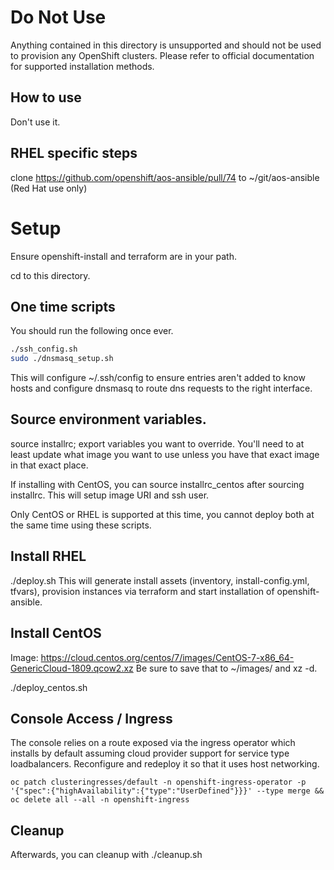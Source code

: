 # Do Not Use

Anything contained in this directory is unsupported and should not be used
to provision any OpenShift clusters.  Please refer to official documentation
for supported installation methods.

## How to use
Don't use it.

## RHEL specific steps
clone https://github.com/openshift/aos-ansible/pull/74 to ~/git/aos-ansible
(Red Hat use only)

# Setup

Ensure openshift-install and terraform are in your path.

cd to this directory.

## One time scripts
You should run the following once ever.
```sh
./ssh_config.sh
sudo ./dnsmasq_setup.sh
```

This will configure ~/.ssh/config to ensure entries aren't added to know hosts
and configure dnsmasq to route dns requests to the right interface.

## Source environment variables.

source installrc; export variables you want to override.  You'll need to at least
update what image you want to use unless you have that exact image in that exact
place.

If installing with CentOS, you can source installrc_centos after sourcing
installrc.  This will setup image URI and ssh user.

Only CentOS or RHEL is supported at this time, you cannot deploy both at the
same time using these scripts.

## Install RHEL
./deploy.sh
This will generate install assets (inventory, install-config.yml, tfvars),
provision instances via terraform and start installation of
openshift-ansible.

## Install CentOS
Image: https://cloud.centos.org/centos/7/images/CentOS-7-x86_64-GenericCloud-1809.qcow2.xz
Be sure to save that to ~/images/ and xz -d.

./deploy_centos.sh

## Console Access / Ingress
The console relies on a route exposed via the ingress operator which installs by
default assuming cloud provider support for service type loadbalancers. Reconfigure
and redeploy it so that it uses host networking.

`oc patch clusteringresses/default -n openshift-ingress-operator -p '{"spec":{"highAvailability":{"type":"UserDefined"}}}' --type merge && oc delete all --all -n openshift-ingress`

## Cleanup
Afterwards, you can cleanup with ./cleanup.sh
